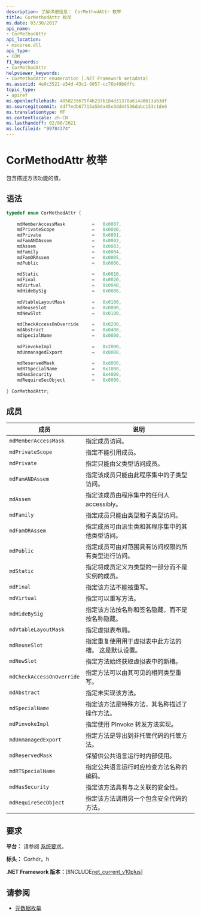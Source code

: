 ```yaml
---
description: 了解详细信息： CorMethodAttr 枚举
title: CorMethodAttr 枚举
ms.date: 03/30/2017
api_name:
- CorMethodAttr
api_location:
- mscoree.dll
api_type:
- COM
f1_keywords:
- CorMethodAttr
helpviewer_keywords:
- CorMethodAttr enumeration [.NET Framework metadata]
ms.assetid: 4e0c3521-e54d-43c1-9857-cc76b49b8ffc
topic_type:
- apiref
ms.openlocfilehash: 4050235675f4b237b184d31378a614a0613ab3df
ms.sourcegitcommit: ddf7edb67715a5b9a45e3dd44536dabc153c1de0
ms.translationtype: MT
ms.contentlocale: zh-CN
ms.lasthandoff: 02/06/2021
ms.locfileid: "99784374"
---
```

# <a name="cormethodattr-enumeration"></a>CorMethodAttr 枚举

包含描述方法功能的值。  
  
## <a name="syntax"></a>语法  
  
```cpp  
typedef enum CorMethodAttr {  
  
    mdMemberAccessMask          =   0x0007,  
    mdPrivateScope              =   0x0000,  
    mdPrivate                   =   0x0001,  
    mdFamANDAssem               =   0x0002,  
    mdAssem                     =   0x0003,  
    mdFamily                    =   0x0004,  
    mdFamORAssem                =   0x0005,  
    mdPublic                    =   0x0006,  
  
    mdStatic                    =   0x0010,  
    mdFinal                     =   0x0020,  
    mdVirtual                   =   0x0040,  
    mdHideBySig                 =   0x0080,  
  
    mdVtableLayoutMask          =   0x0100,  
    mdReuseSlot                 =   0x0000,  
    mdNewSlot                   =   0x0100,  
  
    mdCheckAccessOnOverride     =   0x0200,  
    mdAbstract                  =   0x0400,  
    mdSpecialName               =   0x0800,  
  
    mdPinvokeImpl               =   0x2000,  
    mdUnmanagedExport           =   0x0008,  
  
    mdReservedMask              =   0xd000,  
    mdRTSpecialName             =   0x1000,  
    mdHasSecurity               =   0x4000,  
    mdRequireSecObject          =   0x8000,  
  
} CorMethodAttr;  
```  
  
## <a name="members"></a>成员  
  
|成员|说明|  
|------------|-----------------|  
|`mdMemberAccessMask`|指定成员访问。|  
|`mdPrivateScope`|指定不能引用成员。|  
|`mdPrivate`|指定只能由父类型访问成员。|  
|`mdFamANDAssem`|指定该成员只能由此程序集中的子类型访问。|  
|`mdAssem`|指定该成员由程序集中的任何人 accessibly。|  
|`mdFamily`|指定成员只能由类型和子类型访问。|  
|`mdFamORAssem`|指定成员可由派生类和其程序集中的其他类型访问。|  
|`mdPublic`|指定成员可由对范围具有访问权限的所有类型进行访问。|  
|`mdStatic`|指定将成员定义为类型的一部分而不是实例的成员。|  
|`mdFinal`|指定该方法不能被重写。|  
|`mdVirtual`|指定可以重写方法。|  
|`mdHideBySig`|指定该方法按名称和签名隐藏，而不是按名称隐藏。|  
|`mdVtableLayoutMask`|指定虚拟表布局。|  
|`mdReuseSlot`|指定重复使用用于虚拟表中此方法的槽。 这是默认设置。|  
|`mdNewSlot`|指定方法始终获取虚拟表中的新槽。|  
|`mdCheckAccessOnOverride`|指定方法可以由其可见的相同类型重写。|  
|`mdAbstract`|指定未实现该方法。|  
|`mdSpecialName`|指定该方法是特殊方法，其名称描述了操作方法。|  
|`mdPinvokeImpl`|指定使用 PInvoke 转发方法实现。|  
|`mdUnmanagedExport`|指定方法是导出到非托管代码的托管方法。|  
|`mdReservedMask`|保留供公共语言运行时内部使用。|  
|`mdRTSpecialName`|指定公共语言运行时应检查方法名称的编码。|  
|`mdHasSecurity`|指定该方法具有与之关联的安全性。|  
|`mdRequireSecObject`|指定该方法调用另一个包含安全代码的方法。|  
  
## <a name="requirements"></a>要求  

 **平台：** 请参阅 [系统要求](../../get-started/system-requirements.md)。  
  
 **标头：** Corhdr。h  
  
 **.NET Framework 版本：**[!INCLUDE[net_current_v10plus](../../../../includes/net-current-v10plus-md.md)]  
  
## <a name="see-also"></a>请参阅

- [元数据枚举](metadata-enumerations.md)
